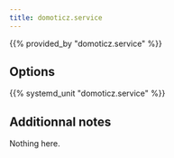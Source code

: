 ```yaml
---
title: domoticz.service
---
```


{{% provided_by "domoticz.service" %}}

## Options

{{% systemd_unit "domoticz.service" %}}

## Additionnal notes

Nothing here.